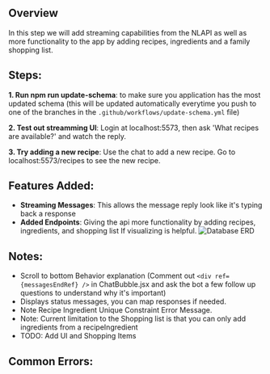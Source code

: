 ## Overview

In this step we will add streaming capabilities from the NLAPI as well as more functionality to the app by adding recipes, ingredients and a family shopping list. 


## Steps:

**1. Run npm run update-schema**: to make sure you application has the most updated schema (this will be updated automatically everytime you push to one of the branches in the `.github/workflows/update-schema.yml` file)

**2. Test out streamming UI**: Login at localhost:5573, then ask 'What recipes are available?' and watch the reply.

**3. Try adding a new recipe**: Use the chat to add a new recipe. Go to localhost:5573/recipes to see the new recipe. 

## Features Added:

- **Streaming Messages**: This allows the message reply look like it's typing back a response
- **Added Endpoints**: Giving the api more functionality by adding recipes, ingredients, and shopping list
If visualizing is helpful. 
![Database ERD](./assets/erd.png.png)

## Notes:
- Scroll to bottom Behavior explanation (Comment out `<div ref={messagesEndRef} />` in ChatBubble.jsx and ask the bot a few follow up questions to understand why it's important)
- Displays status messages, you can map responses if needed. 
- Note Recipe Ingredient Unique Constraint Error Message. 
- Note: Current limitation to the Shopping list is that you can only add ingredients from a recipeIngredient
- TODO: Add UI and Shopping Items

## Common Errors: